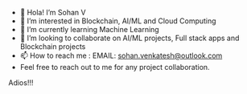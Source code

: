 - 👋 Hola! I’m Sohan V
- 👀 I’m interested in Blockchain, AI/ML and Cloud Computing
- 🌱 I’m currently learning Machine Learning
- 💞️ I’m looking to collaborate on AI/ML projects, Full stack apps and Blockchain projects
- 📫 How to reach me : EMAIL: sohan.venkatesh@outlook.com 
- Feel free to reach out to me for any project collaboration.

Adios!!!

<!---
sohv/sohv is a ✨ special ✨ repository because its `README.md` (this file) appears on your GitHub profile.
You can click the Preview link to take a look at your changes.
--->
